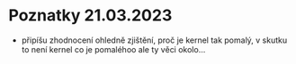 # Poznatky 21.03.2023

- připíšu zhodnocení ohledně zjištění, proč je kernel tak pomalý, v skutku to není kernel co je pomaléhoo ale ty věci okolo...
